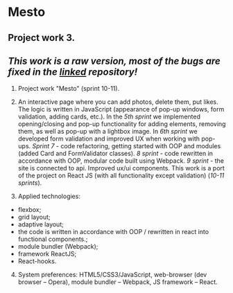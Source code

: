 # Mesto

## Project work 3.
## *This work is a raw version, most of the bugs are fixed in the [linked](https://github.com/antoshkow/react-mesto-auth/ "Link to the repo.") repository!*

1. Project work "Mesto" (sprint 10-11).

2. An interactive page where you can add photos, delete them, put likes. The logic is written in JavaScript (appearance of pop-up windows, form validation, adding cards, etc.). In the *5th sprint* we implemented opening/closing and pop-up functionality for adding elements, removing them, as well as pop-up with a lightbox image. In *6th sprint* we developed form validation and improved UX when working with pop-ups. *Sprint 7* - code refactoring, getting started with OOP and modules (added Card and FormValidator classes). *8 sprint* - code rewritten in accordance with OOP, modular code built using Webpack. *9 sprint* - the site is connected to api. Improved ux/ui components.
This work is a port of the project on React JS (with all functionality except validation) (*10-11 sprints*).

3. Applied technologies:
  - flexbox;
  - grid layout;
  - adaptive layout;
  - the code is written in accordance with OOP / rewritten in react into functional components.;
  - module bundler (Webpack);
  - framework ReactJS;
  - React-hooks.

4. System preferences: HTML5/CSS3/JavaScript, web-browser (dev browser – Opera), module bundler – Webpack, JS framework – React.

